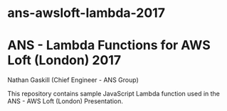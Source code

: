 # ans-awsloft-lambda-2017
# ANS - Lambda Functions for AWS Loft (London) 2017

Nathan Gaskill (Chief Engineer - ANS Group)

This repository contains sample JavaScript Lambda function used in the ANS - AWS Loft (London) Presentation.

